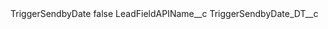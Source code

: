 <?xml version="1.0" encoding="UTF-8"?>
<CustomMetadata xmlns="http://soap.sforce.com/2006/04/metadata" xmlns:xsi="http://www.w3.org/2001/XMLSchema-instance" xmlns:xsd="http://www.w3.org/2001/XMLSchema">
    <label>TriggerSendbyDate</label>
    <protected>false</protected>
    <values>
        <field>LeadFieldAPIName__c</field>
        <value xsi:type="xsd:string">TriggerSendbyDate_DT__c</value>
    </values>
</CustomMetadata>
